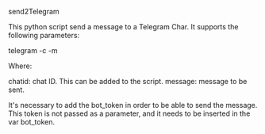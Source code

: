 send2Telegram

This python script send a message to a Telegram Char. It supports the following parameters:

telegram -c <chatid> -m <message>

Where:

chatid: chat ID. This can be added to the script.
message: message to be sent.

It's necessary to add the bot_token in order to be able to send the message. This token is not passed as a parameter, and it needs to be inserted in the var bot_token.


